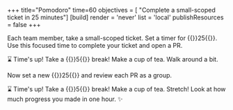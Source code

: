 +++
title="Pomodoro"
time=60
objectives = [
    "Complete a small-scoped ticket in 25 minutes"]
[build]
  render = 'never'
  list = 'local'
  publishResources = false 
+++

Each team member, take a small-scoped ticket. Set a timer for {{<timer>}}25{{</timer>}}. Use this focused time to complete your ticket and open a PR.

⌛ Time's up! Take a {{<timer>}}5{{</timer>}} break! Make a cup of tea. Walk around a bit.

Now set a new {{<timer>}}25{{</timer>}} and review each PR as a group.

⌛ Time's up! Take a {{<timer>}}5{{</timer>}} break! Make a cup of tea. Stretch! Look at how much progress you made in one hour. ✨
